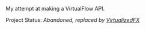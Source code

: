My attempt at making a VirtualFlow API.

Project Status: *Abandoned, replaced by [VirtualizedFX](https://github.com/palexdev/VirtualizedFX)* 

